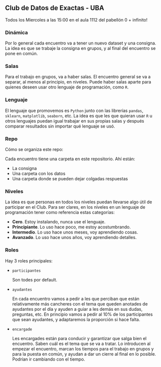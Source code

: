 ## Club de Datos de Exactas - UBA

Todos los Miercoles a las 15:00 en el aula 1112 del pabellón 0 + infinito!

### Dinámica

Por lo general cada encuentro va a tener un nuevo dataset y una consigna. La idea es que se trabaje la consigna en grupos, y al final del encuentro se pone en común. 

### Salas

Para el trabajo en grupos, va a haber salas. El encuentro general se va a separar, al menos al principio, en niveles. Puede haber salas aparte para quienes deseen usar otro lenguaje de programación, como `R`.

### Lenguaje

El lenguaje que promovemos es `Python` junto con las librerías `pandas`, `sklearn`, `matplotlib`, `seaborn`, etc. La idea es que les que quieran usar `R` u otros lenguajes puedan igual trabajar en sus propias salas y después comparar resultados sin importar qué lenguaje se usó.

### Repo

Cómo se organiza este repo:

Cada encuentro tiene una carpeta en este repositorio. Ahí están:
- La consigna
- Una carpeta con los datos
- Una carpeta donde se pueden dejar colgadas respuestas

### Niveles

La idea es que personas en todos los niveles puedan llevarse algo útil de participar en el Club. Para ser clares, en los niveles en un lenguaje de programación tener como referencia estas categorías: 

- **Cero**. Estoy instalando, nunca use el lenguaje.
- **Principiante**. Lo uso hace poco, me estoy acostumbrando.
- **Intermedio**. Lo uso hace unos meses, voy aprendiendo cosas.
- **Avanzado**. Lo uso hace unos años, voy aprendiendo detalles.

### Roles

Hay 3 roles principales:

- `participantes`

	Son todes por default.

- `ayudantes`

	En cada encuentro vamos a pedir a les que perciban que están relativamente más cancheres con el tema que queden anotades de ayudantes por el día y ayuden a guiar a les demás en sus dudas, preguntas, etc. En principio vamos a pedir al 10% de los participantes que sean ayudantes, y adaptaremos la proporción si hace falta.

- `encargade`

	Les encargades están para conducir y garantizar que salga bien el encuentro. Saben cuál es el tema que se va a tratar. Lo introducen al empezar el encuentro, marcan los tiempos para el trabajo en grupos y para la puesta en común, y ayudan a dar un cierre al final en lo posible. Podrían ir cambiando con el tiempo.
